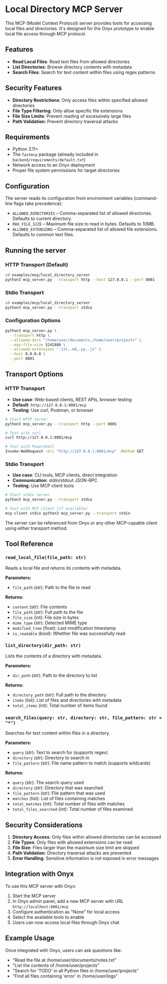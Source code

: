 # Local Directory MCP Server

This MCP (Model Context Protocol) server provides tools for accessing local files and directories. It's designed for the Onyx prototype to enable local file access through MCP protocol.

## Features

- **Read Local Files**: Read text files from allowed directories
- **List Directories**: Browse directory contents with metadata
- **Search Files**: Search for text content within files using regex patterns

## Security Features

- **Directory Restrictions**: Only access files within specified allowed directories
- **File Type Filtering**: Only allow specific file extensions
- **File Size Limits**: Prevent reading of excessively large files
- **Path Validation**: Prevent directory traversal attacks

## Requirements

- Python 3.11+
- The `fastmcp` package (already included in `backend/requirements/default.txt`)
- Network access to an Onyx deployment
- Proper file system permissions for target directories

## Configuration

The server reads its configuration from environment variables (command-line flags take precedence):

- `ALLOWED_DIRECTORIES` – Comma-separated list of allowed directories. Defaults to current directory.
- `MAX_FILE_SIZE` – Maximum file size to read in bytes. Defaults to 10MB.
- `ALLOWED_EXTENSIONS` – Comma-separated list of allowed file extensions. Defaults to common text files.

## Running the server

### HTTP Transport (Default)
```bash
cd examples/mcp/local_directory_server
python3 mcp_server.py --transport http --host 127.0.0.1 --port 8001
```

### Stdio Transport
```bash
cd examples/mcp/local_directory_server
python3 mcp_server.py --transport stdio
```

### Configuration Options

```bash
python3 mcp_server.py \
  --transport http \
  --allowed-dirs "/home/user/documents,/home/user/projects" \
  --max-file-size 5242880 \
  --allowed-extensions ".txt,.md,.py,.js" \
  --host 0.0.0.0 \
  --port 8001
```

## Transport Options

### HTTP Transport
- **Use case**: Web-based clients, REST APIs, browser testing
- **Default**: `http://127.0.0.1:8001/mcp`
- **Testing**: Use curl, Postman, or browser

```bash
# Start HTTP server
python3 mcp_server.py --transport http --port 8001

# Test with curl
curl http://127.0.0.1:8001/mcp

# Test with PowerShell
Invoke-WebRequest -Uri "http://127.0.0.1:8001/mcp" -Method GET
```

### Stdio Transport
- **Use case**: CLI tools, MCP clients, direct integration
- **Communication**: stdin/stdout JSON-RPC
- **Testing**: Use MCP client tools

```bash
# Start stdio server
python3 mcp_server.py --transport stdio

# Test with MCP client (if available)
mcp-client stdio python3 mcp_server.py --transport stdio
```

The server can be referenced from Onyx or any other MCP-capable client using either transport method.

## Tool Reference

### `read_local_file(file_path: str)`

Reads a local file and returns its contents with metadata.

**Parameters:**
- `file_path` (str): Path to the file to read

**Returns:**
- `content` (str): File contents
- `file_path` (str): Full path to the file
- `file_size` (int): File size in bytes
- `mime_type` (str): Detected MIME type
- `modified_time` (float): Last modification timestamp
- `is_readable` (bool): Whether file was successfully read

### `list_directory(dir_path: str)`

Lists the contents of a directory with metadata.

**Parameters:**
- `dir_path` (str): Path to the directory to list

**Returns:**
- `directory_path` (str): Full path to the directory
- `items` (list): List of files and directories with metadata
- `total_items` (int): Total number of items found

### `search_files(query: str, directory: str, file_pattern: str = "*")`

Searches for text content within files in a directory.

**Parameters:**
- `query` (str): Text to search for (supports regex)
- `directory` (str): Directory to search in
- `file_pattern` (str): File name pattern to match (supports wildcards)

**Returns:**
- `query` (str): The search query used
- `directory` (str): Directory that was searched
- `file_pattern` (str): File pattern that was used
- `matches` (list): List of files containing matches
- `total_matches` (int): Total number of files with matches
- `total_files_searched` (int): Total number of files examined

## Security Considerations

1. **Directory Access**: Only files within allowed directories can be accessed
2. **File Types**: Only files with allowed extensions can be read
3. **File Size**: Files larger than the maximum size limit are skipped
4. **Path Validation**: Directory traversal attacks are prevented
5. **Error Handling**: Sensitive information is not exposed in error messages

## Integration with Onyx

To use this MCP server with Onyx:

1. Start the MCP server
2. In Onyx admin panel, add a new MCP server with URL `http://localhost:8001/mcp`
3. Configure authentication as "None" for local access
4. Select the available tools to enable
5. Users can now access local files through Onyx chat

## Example Usage

Once integrated with Onyx, users can ask questions like:

- "Read the file at /home/user/documents/notes.txt"
- "List the contents of /home/user/projects"
- "Search for 'TODO' in all Python files in /home/user/projects"
- "Find all files containing 'error' in /home/user/logs"
